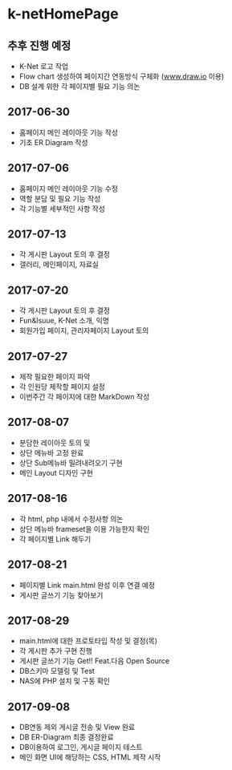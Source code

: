 ﻿# k-netHomePage

## 추후 진행 예정
- K-Net 로고 작업
- Flow chart 생성하여 페이지간 연동방식 구체화 (www.draw.io 이용)
- DB 설계 위한 각 페이지별 필요 기능 의논

## 2017-06-30
- 홈페이지 메인 레이아웃 기능 작성
- 기초 ER Diagram 작성

## 2017-07-06
- 홈페이지 메인 레이아웃 기능 수정
- 역할 분담 및 필요 기능 작성
- 각 기능별 세부적인 사항 작성

## 2017-07-13
- 각 게시판 Layout 토의 후 결정
- 갤러리, 메인페이지, 자료실

## 2017-07-20
- 각 게시판 Layout 토의 후 결정
- Fun&Isuue, K-Net 소개, 익명
- 회원가입 페이지, 관리자페이지 Layout 토의

## 2017-07-27
- 제작 필요한 페이지 파악
- 각 인원당 제작할 페이지 설정
- 이번주간 각 페이지에 대한 MarkDown 작성

## 2017-08-07
- 분담한 레이아웃 토의 및
- 상단 메뉴바 고정 완료
- 상단 Sub메뉴바 밀려내려오기 구현
- 메인 Layout 디자인 구현

## 2017-08-16
- 각 html, php 내에서 수정사항 의논
- 상단 메뉴바 frameset을 이용 가능한지 확인
- 각 페이지별 Link 해두기

## 2017-08-21
- 페이지별 Link main.html 완성 이후 연결 예정
- 게시판 글쓰기 기능 찾아보기

## 2017-08-29
- main.html에 대한 프로토타입 작성 및 결정(목)
- 각 게시판 추가 구현 진행
- 게시판 글쓰기 기능 Get!! Feat.다음 Open Source
- DB스키마 모델링 및 Test
- NAS에 PHP 설치 및 구동 확인

## 2017-09-08
- DB연동 제외 게시글 전송 및 View 완료
- DB ER-Diagram 최종 결정완료
- DB이용하여 로그인, 게시글 페이지 테스트
- 메인 화면 UI에 해당하는 CSS, HTML 제작 시작